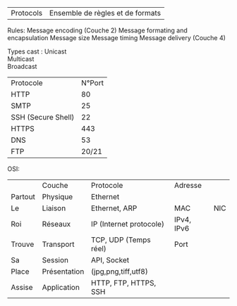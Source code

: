|           |                                  |
| --------- | -------------------------------- |
| Protocols | Ensemble de règles et de formats |

Rules:
Message encoding (Couche 2)
Message formating and encapsulation
Message size
Message timing
Message delivery (Couche 4)

Types cast :
Unicast  
Multicast  
Broadcast

|   |   |
|---|---|
|Protocole|N°Port|
|HTTP|80|
|SMTP|25|
|SSH (Secure Shell)|22|
|HTTPS|443|
|DNS|53|
|FTP|20/21|

OSI:

|   |   |   |   |   |
|---|---|---|---|---|
||Couche|Protocole|Adresse||
|Partout|Physique|Ethernet|||
|Le|Liaison|Ethernet, ARP|MAC|NIC|
|Roi|Réseaux|IP (Internet protocole)|IPv4, IPv6||
|Trouve|Transport|TCP, UDP (Temps réel)|Port||
|Sa|Session|API, Socket|||
|Place|Présentation|(jpg,png,tiff,utf8)|||
|Assise|Application|HTTP, FTP, HTTPS, SSH|||
